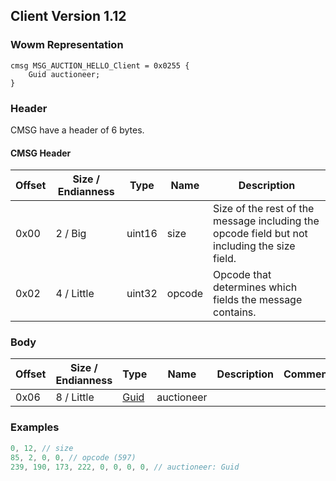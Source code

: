 ## Client Version 1.12

### Wowm Representation
```rust,ignore
cmsg MSG_AUCTION_HELLO_Client = 0x0255 {
    Guid auctioneer;
}
```
### Header

CMSG have a header of 6 bytes.

#### CMSG Header

| Offset | Size / Endianness | Type   | Name   | Description |
| ------ | ----------------- | ------ | ------ | ----------- |
| 0x00   | 2 / Big           | uint16 | size   | Size of the rest of the message including the opcode field but not including the size field.|
| 0x02   | 4 / Little        | uint32 | opcode | Opcode that determines which fields the message contains.|

### Body

| Offset | Size / Endianness | Type | Name | Description | Comment |
| ------ | ----------------- | ---- | ---- | ----------- | ------- |
| 0x06 | 8 / Little | [Guid](../spec/packed-guid.md) | auctioneer |  |  |

### Examples
```c
0, 12, // size
85, 2, 0, 0, // opcode (597)
239, 190, 173, 222, 0, 0, 0, 0, // auctioneer: Guid
```
